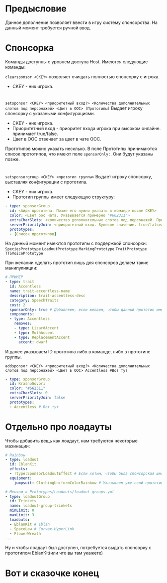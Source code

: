 ﻿# Предысловие
Данное дополнение позволяет ввести в игру систему спонсорства.
На данный момент требуется ручной ввод.

# Спонсорка
Команды доступны с уровнем доступа Host.
Имеются следующие команды:

`clearsponsor <CKEY>` позволяет очищать полностью спонсорку с игрока.
- CKEY - ник игрока.

#

`setsponsor <CKEY> <приоритетный вход?> <Количества дополнительных слотов под персонажей> <Цвет в OOC> [Прототипы]`
Выдает игроку спонсорку с указаными конфигурациями.
- CKEY - ник игрока.
- Приоритетный вход - приоритет входа игрока при высоком онлайне. принимает true/false.
- Цвет в OOC отвечает за цвет в чате OOC.

Прототипов можно указать несклько.
В поле Прототипы принимаются список прототипов, что имеют поле `sponsorOnly:`.
Они будут указаны позже.

#

`setsponsorgroup <CKEY> <прототип группы>`
Выдает игроку спонсорку, выставляя конфигурации с прототипа.
- CKEY - ник игрока.
- Прототип группы имеет следующую структуру:
```yaml
- type: sponsorGroup
  id: <Айди прототипа. Позже его нужно указать в команде после CKEY>
  color: <цвет оос чата. Указывается примерно "#662311">
  extraCharSlots: <количество дополнительных слотов под персонажей. Пример 5 или любое число выше, либо равен 0>
  serverPriorityJoin: <приоритетный вход. Булевое значение. true/false>
  prototypes:
  - [Список прототипов]


```
На данный момент имеются прототипы с поддержкой спонсорки:
`SpeciesPrototype`
`LoadoutPrototype`
`MarkingPrototype`
`TraitPrototype`
`TTSVoicePrototype`


При желании сделать прототип лишь для спонсоров делаем такие манипулияции:
```yaml
# ПРИМЕР
- type: trait
  id: Accentless
  name: trait-accentless-name
  description: trait-accentless-desc
  category: SpeechTraits
  cost: 2
  sponsorOnly: true # Добавляем, если желаем, чтобы данный прототип имели только люди со спонсоркой.
  components:
  - type: Accentless
    removes:
    - type: LizardAccent
    - type: MothAccent
    - type: ReplacementAccent
      accent: dwarf
```
И далее указываем ID прототипа либо в команде, либо в прототипе группы.

`addsponsor <CKEY> <приоритетный вход?> <Количества дополнительных слотов под персонажей> <Цвет в OOC> Accentless #Вот тут`

```yaml
- type: sponsorGroup
  id: KrasnoGovori
  color: "#662311"
  extraCharSlots: 0
  serverPriorityJoin: false
  prototypes:
  - Accentless # Вот тут
```

# Отдельно про лоадауты
Чтобы добавить вещь как лоадаут, нам требуются некоторые махинации:

```yaml
# Rainbow
- type: loadout
  id: EblanKit
  effects:
  - !type:SponsorLoadoutEffect # Если хотим, чтобы была спонсорская шняга
  equipment:
    jumpsuit: ClothingUniformColorRainbow # Указываем уже свой прототип энтити по желанию
```

```yaml
# Меняем в Prototypes/Loadouts/loadout_groups.yml
- type: loadoutGroup
  id: Trinkets
  name: loadout-group-trinkets
  minLimit: 0
  maxLimit: 3
  loadouts:
  - EblanKit # Eblan
  - SpaceLaw # Corvax-HyperLink
  - FlowerWreath
...
```

Ну и чтобы лоадаут был доступен, потребуется выдать спонсорку с прототипом EblanKit(или что вы там укажете)

# Вот и сказочке конец

